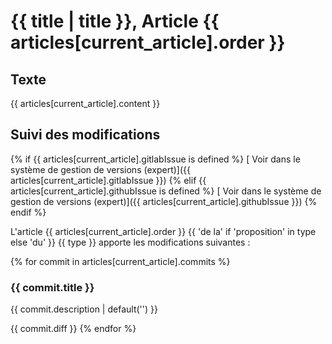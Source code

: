# <i class="fa fa-bookmark-o"></i> {{ title | title }}, Article {{ articles[current_article].order }}

## <i class="fa fa-file-text-o"></i> Texte

{{ articles[current_article].content }}

## <i class="fa fa-pencil-square-o"></i> Suivi des modifications

{% if {{ articles[current_article].gitlabIssue is defined %}
[<i class="fa fa-code-fork"></i> Voir dans le système de gestion de versions (expert)]({{ articles[current_article].gitlabIssue }})
{% elif {{ articles[current_article].githubIssue is defined %}
[<i class="fa fa-code-fork"></i> Voir dans le système de gestion de versions (expert)]({{ articles[current_article].githubIssue }})
{% endif %}

L'article {{ articles[current_article].order }} {{ 'de la' if 'proposition' in type else 'du' }} {{ type }} apporte les modifications suivantes :

{% for commit in articles[current_article].commits %}
### {{ commit.title }}

{{ commit.description | default('') }}

{{ commit.diff }}
{% endfor %}
